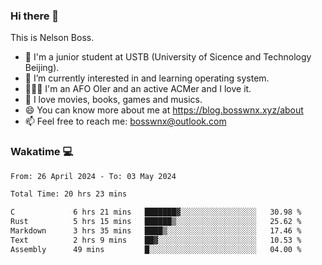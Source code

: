 ### Hi there 👋

<!--
**bosswnx/bosswnx** is a ✨ _special_ ✨ repository because its `README.md` (this file) appears on your GitHub profile.

Here are some ideas to get you started:

- 🔭 I’m currently working on ...
- 🌱 I’m currently learning ...
- 👯 I’m looking to collaborate on ...
- 🤔 I’m looking for help with ...
- 💬 Ask me about ...
- 📫 How to reach me: ...
- 😄 Pronouns: ...
- ⚡ Fun fact: ...
-->

This is Nelson Boss.

- 🏫 I'm a junior student at USTB (University of Sicence and Technology Beijing).
- 🌱 I’m currently interested in and learning operating system.
- 🧑🏻‍💻 I'm an AFO OIer and an active ACMer and I love it.
- 🥰 I love movies, books, games and musics.
- 😄 You can know more about me at https://blog.bosswnx.xyz/about
- 📫 Feel free to reach me: bosswnx@outlook.com

### Wakatime 💻

<!--START_SECTION:waka-->

```txt
From: 26 April 2024 - To: 03 May 2024

Total Time: 20 hrs 23 mins

C             6 hrs 21 mins   ███████▓░░░░░░░░░░░░░░░░░   30.98 %
Rust          5 hrs 15 mins   ██████▒░░░░░░░░░░░░░░░░░░   25.62 %
Markdown      3 hrs 35 mins   ████▒░░░░░░░░░░░░░░░░░░░░   17.46 %
Text          2 hrs 9 mins    ██▓░░░░░░░░░░░░░░░░░░░░░░   10.53 %
Assembly      49 mins         █░░░░░░░░░░░░░░░░░░░░░░░░   04.00 %
```

<!--END_SECTION:waka-->
